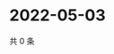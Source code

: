 # 2022-05-03

共 0 条

<!-- BEGIN WEIBO -->
<!-- 最后更新时间 Tue May 03 2022 07:16:33 GMT+0800 (China Standard Time) -->

<!-- END WEIBO -->
